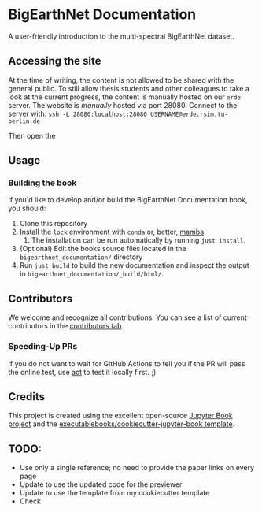 # BigEarthNet Documentation

A user-friendly introduction to the multi-spectral BigEarthNet dataset.

## Accessing the site
At the time of writing, the content is not allowed to be shared with the general public.
To still allow thesis students and other colleagues to take a look at the current progress, the content is manually hosted on our `erde` server.
The website is _manually_ hosted via port 28080.
Connect to the server with:
`ssh -L 28080:localhost:28080 USERNAME@erde.rsim.tu-berlin.de`

Then open the

## Usage

### Building the book

If you'd like to develop and/or build the BigEarthNet Documentation book, you should:

1. Clone this repository
2. Install the `lock` environment with `conda` or, better, [mamba](https://github.com/mamba-org/mamba).
   1. The installation can be run automatically by running `just install`.
3. (Optional) Edit the books source files located in the `bigearthnet_documentation/` directory
4. Run `just build` to build the new documentation and inspect the output in `bigearthnet_documentation/_build/html/`.

## Contributors

We welcome and recognize all contributions. You can see a list of current contributors in the [contributors tab](https://github.com/kai-tub/bigearthnet_documentation/graphs/contributors).

### Speeding-Up PRs
If you do not want to wait for GitHub Actions to tell you if the PR will pass the online test, use [act](https://github.com/nektos/act) to test it locally first. ;)

## Credits

This project is created using the excellent open-source [Jupyter Book project](https://jupyterbook.org/) and the [executablebooks/cookiecutter-jupyter-book template](https://github.com/executablebooks/cookiecutter-jupyter-book).

## TODO:
- Use only a single reference; no need to provide the paper links on every page
- Update to use the updated code for the previewer
- Update to use the template from my cookiecutter template
- Check
